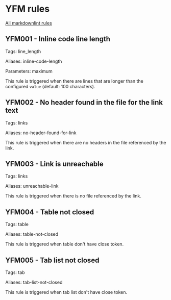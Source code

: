 # YFM rules

[All markdownlint rules](https://github.com/DavidAnson/markdownlint/blob/main/doc/Rules.md)

## YFM001 - Inline code line length

Tags: line_length

Aliases: inline-code-length

Parameters: maximum

This rule is triggered when there are lines that are longer than the
configured `value` (default: 100 characters). 

## YFM002 - No header found in the file for the link text

Tags: links

Aliases: no-header-found-for-link

This rule is triggered when there are no headers in the file referenced by the link.

## YFM003 - Link is unreachable

Tags: links

Aliases: unreachable-link

This rule is triggered when there is no file referenced by the link.

## YFM004 - Table not closed

Tags: table

Aliases: table-not-closed

This rule is triggered when table don't have close token.

## YFM005 - Tab list not closed

Tags: tab

Aliases: tab-list-not-closed

This rule is triggered when tab list don't have close token.


